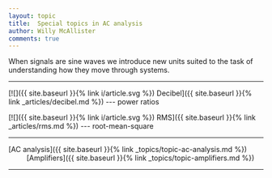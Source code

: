 ```yaml
---
layout: topic
title:  Special topics in AC analysis
author: Willy McAllister
comments: true
---
```


When signals are sine waves we introduce new units suited to the task of understanding how they move through systems.  

----

[![]({{ site.baseurl }}{% link i/article.svg %}) Decibel]({{ site.baseurl }}{% link _articles/decibel.md %}) --- power ratios

[![]({{ site.baseurl }}{% link i/article.svg %}) RMS]({{ site.baseurl }}{% link _articles/rms.md %}) --- root-mean-square

---

<i class="fas fa-arrow-left"></i> [AC analysis]({{ site.baseurl }}{% link _topics/topic-ac-analysis.md %}) $\qquad$ [Amplifiers]({{ site.baseurl }}{% link _topics/topic-amplifiers.md %}) <i class="fas fa-arrow-right"></i>

---

